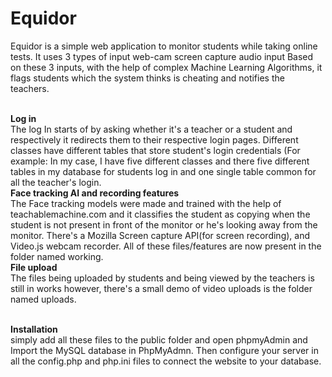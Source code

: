 # Equidor
Equidor is a simple web application to monitor students while taking online tests. It uses 3 types of input  web-cam screen capture audio input Based on these 3 inputs, with the help of complex Machine Learning Algorithms, it flags students which the system thinks is cheating and notifies the teachers.<br><br>

**Log in**<br>
The log In starts of by asking whether it's a teacher or a student and respectively it redirects them to their respective login pages.
Different classes have different tables that store student's login credentials (For example: In my case, I have five different classes and there five different tables in my database for students log in and one single table common for all the teacher's login.<br>
**Face tracking AI and recording features**<br>
The Face tracking models were made and trained with the help of teachablemachine.com and it classifies the student as copying when the student is not present in front of the monitor or he's looking away from the monitor. There's a Mozilla Screen capture API(for screen recording), and Video.js webcam recorder. All of these files/features are now present in the folder named working.<br>
**File upload**<br>
The files being uploaded by students and being viewed by the teachers is still in works however, there's a small demo of video uploads is the folder named uploads.<br><br>

**Installation**<br>
simply add all these files to the public folder and open phpmyAdmin and Import the MySQL database in PhpMyAdmn. Then configure your server in all the config.php and php.ini files to connect the website to your database. 

